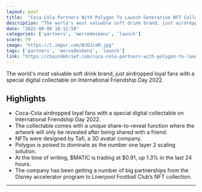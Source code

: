 ```yaml
---
layout: post
title:  "Coca-Cola Partners With Polygon To Launch Generative NFT Collectible"
description: "The world's most valuable soft drink brand, just airdropped loyal fans with a special digital collectable on International Friendship Day 2022."
date: "2022-08-08 18:12:58"
categories: ['partners', 'mercedesbenz', 'launch']
score: 79
image: "https://i.imgur.com/NJOJcaM.jpg"
tags: ['partners', 'mercedesbenz', 'launch']
link: "https://chaindebrief.com/coca-cola-partners-with-polygon-to-launch-generative-nft-collectible/?utm_source=coingecko&amp;utm_content=coingecko&amp;utm_campaign=coingecko&amp;utm_medium=coingecko&amp;utm_term=coingecko"
---
```


The world's most valuable soft drink brand, just airdropped loyal fans with a special digital collectable on International Friendship Day 2022.

## Highlights

- Coca-Cola airdropped loyal fans with a special digital collectable on International Friendship Day 2022.
- The collectable comes with a unique share-to-reveal function where the artwork will only be revealed after being shared with a friend.
- NFTs were designed by Tafi, a 3D avatar company.
- Polygon is poised to dominate as the number one layer 2 scaling solution.
- At the time of writing, $MATIC is trading at $0.91, up 1.3% in the last 24 hours.
- The company has been getting a number of big partnerships from the Disney accelerator program to Liverpool Football Club’s NFT collection.

---
